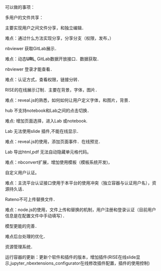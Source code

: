可以做的事项：

多用户的文件共享：

主要实现用户之间文件分享，和独立编辑．

难点：通过什么方法实现分享，分享分支（权限，发布，）



nbviewer 获取GitLab展示．

难点：动态**URL**, GitLab数据开放接口．数据获取．

nbviewer 登录才能查看．

难点：认证方式，查看权限，链接分转．

RISE的在线展示订制．主要在背景，字体，图片．

难点：reveal.js的熟悉，如何如何让用户定义字体，和图片，背景．



hub 不支持notebook和Lab之间的点击切换．

难点: 增加页面选择，进入Lab 或notebook.



 Lab 无法使用slide 插件,不能在线显示．

难点：reveal.js的使用，添加页面事件．在线预览．



Lab 导出html,pdf 无法自动隐藏单元格代码。

难点：nbconvert扩展，增加使用模板（模板系统开发)，



自定义用户认证。

难点：主流平台认证接口使用于本平台的使用冲突（独立容器与认证用户名），资源持久话．



Rateno不可上传替换文件．

难点：node.js的使用，文件上传和替换的机制，用户注册和登录认证（目前用户信息是在配置文件中手动填写）．



模型更能的完善．

难点后台处理的优化．

资源管理系统．



运行容器的更新：更新个软件和插件的版本，增加插件(RISE在线slide显示,jupyter_nbextensions_configurator在线修改插件配置，插件的使用控制)